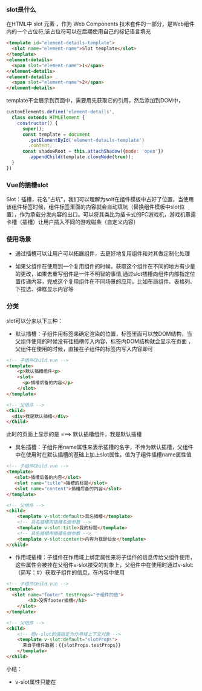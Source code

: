 ### slot是什么
在HTML中 slot 元素 ，作为 Web Components 技术套件的一部分，是Web组件内的一个占位符,该占位符可以在后期使用自己的标记语言填充
```html
<template id="element-details-template">
  <slot name="element-name">Slot template</slot>
</template>
<element-details>
  <span slot="element-name">1</span>
</element-details>
<element-details>
  <span slot="element-name">2</span>
</element-details>
```
template不会展示到页面中，需要用先获取它的引用，然后添加到DOM中，
```js
customElements.define('element-details',
  class extends HTMLElement {
    constructor() {
      super();
      const template = document
        .getElementById('element-details-template')
        .content;
      const shadowRoot = this.attachShadow({mode: 'open'})
        .appendChild(template.cloneNode(true));
  }
})
```

### Vue的插槽slot

Slot：插槽，花名“占坑”，我们可以理解为solt在组件模板中占好了位置，当使用该组件标签时候，组件标签里面的内容就会自动填坑（替换组件模板中slot位置），作为承载分发内容的出口。可以将其类比为插卡式的FC游戏机，游戏机暴露卡槽（插槽）让用户插入不同的游戏磁条（自定义内容）

### 使用场景

* 通过插槽可以让用户可以拓展组件，去更好地复用组件和对其做定制化处理

* 如果父组件在使用到一个复用组件的时候，获取这个组件在不同的地方有少量的更改，如果去重写组件是一件不明智的事情,通过slot插槽向组件内部指定位置传递内容，完成这个复用组件在不同场景的应用。比如布局组件、表格列、下拉选、弹框显示内容等

### 分类

slot可以分来以下三种：

* 默认插槽：子组件用<slot>标签来确定渲染的位置，标签里面可以放DOM结构，当父组件使用的时候没有往插槽传入内容，标签内DOM结构就会显示在页面
，父组件在使用的时候，直接在子组件的标签内写入内容即可
```html
<!-- 子组件Child.vue -->
<template>
    <p>默认插槽组件<p>
    <slot>
      <p>插槽后备的内容</p>
    </slot>
</template>
```
```html
<!-- 父组件 -->
<Child>
  <div>我是默认插槽</div>  
</Child>
```
此时的页面上显示的是 ===>  默认插槽组件，我是默认插槽


* 具名插槽：子组件用name属性来表示插槽的名字，不传为默认插槽，父组件中在使用时在默认插槽的基础上加上slot属性，值为子组件插槽name属性值
```html
<!-- 子组件Child.vue -->
<template>
   <slot>插槽后备的内容</slot>
   <slot name="title">插槽的标题</slot>
   <slot name="content">插槽后备的内容</slot>
</template>
```
```html
<!-- 父组件 -->
<child>
    <template v-slot:default>具名插槽</template>
    <!-- 具名插槽⽤插槽名做参数 -->
    <template v-slot:title>我的标题</template>
    <!-- 具名插槽⽤插槽名做参数 -->
    <template v-slot:content>内容为我是仙女</template>
</child>
```

* 作用域插槽：子组件在作用域上绑定属性来将子组件的信息传给父组件使用，这些属性会被挂在父组件v-slot接受的对象上，父组件中在使用时通过v-slot:（简写：#）获取子组件的信息，在内容中使用
```html
<!-- 子组件Child.vue -->
<template> 
  <slot name="footer" testProps="子组件的值">
        <h3>没传footer插槽</h3>
    </slot>
</template>
```
```html
<!-- 父组件 -->
<child> 
    <!-- 把v-slot的值指定为作⽤域上下⽂对象 -->
    <template v-slot:default="slotProps">
      来⾃⼦组件数据：{{slotProps.testProps}}
    </template>
</child>
```

小结：

* v-slot属性只能在<template>上使用，但在只有默认插槽时可以在组件标签上使用
* 默认插槽名为default，可以省略default直接写v-slot
* 缩写为#时不能不写参数，写成#default
* 可以通过解构获取v-slot={user}，还可以重命名v-slot="{user: newName}"和定义默认值v-slot="{user = '默认值'}"

